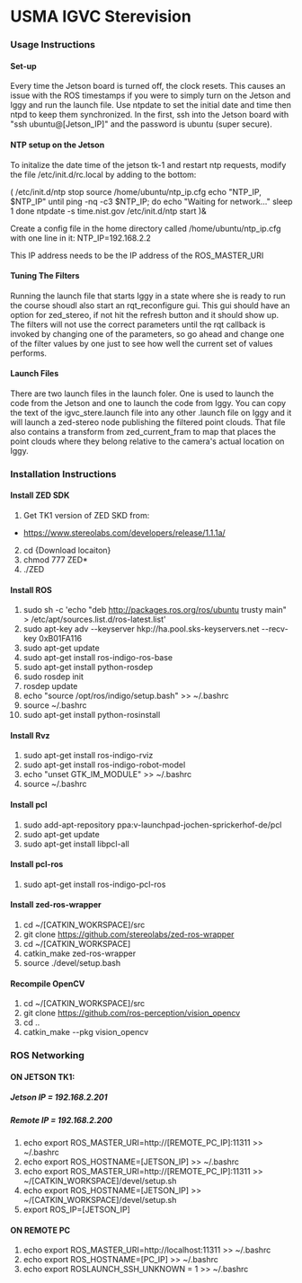 # USMA IGVC Sterevision

### Usage Instructions
#### Set-up
Every time the Jetson board is turned off, the clock resets. This causes an issue with the ROS timestamps if you were to simply turn on the Jetson and Iggy and run the launch file. Use ntpdate to set the initial date and time then ntpd to keep them synchronized. In the first, ssh into the Jetson board with "ssh ubuntu@[Jetson_IP]" and the password is ubuntu (super secure).

#### NTP setup on the Jetson
To initalize the date time of the jetson tk-1 and restart ntp requests, modify the file /etc/init.d/rc.local by adding to the bottom:

( /etc/init.d/ntp stop
source /home/ubuntu/ntp_ip.cfg
echo "NTP_IP, $NTP_IP"
until ping -nq -c3 $NTP_IP; do
    echo "Waiting for network..."
    sleep 1
done
ntpdate -s time.nist.gov
/etc/init.d/ntp start )&

Create a config file in the home directory called /home/ubuntu/ntp_ip.cfg with one line in it:
NTP_IP=192.168.2.2

This IP address needs to be the IP address of the ROS_MASTER_URI
  
#### Tuning The Filters
Running the launch file that starts Iggy in a state where she is ready to run the course shoudl also start an rqt_reconfigure gui. This gui should have an option for zed_stereo, if not hit the refresh button and it should show up. The filters will not use the correct parameters until the rqt callback is invoked by changing one of the parameters, so go ahead and change one of the filter values by one just to see how well the current set of values performs.
    
#### Launch Files
There are two launch files in the launch foler. One is used to launch the code from the Jetson and one to launch the code from Iggy. You can copy the text of the igvc_stere.launch file into any other .launch file on Iggy and it will launch a zed-stereo node publishing the filtered point clouds. That file also contains a transform from zed_current_fram to map that places the point clouds where they belong relative to the camera's actual location on Iggy.

### Installation Instructions
#### Install ZED SDK
1. Get TK1 version of ZED SKD from:
  * https://www.stereolabs.com/developers/release/1.1.1a/
2. cd {Download locaiton}
3. chmod 777 ZED*
4. ./ZED

#### Install ROS
1. sudo sh -c 'echo "deb http://packages.ros.org/ros/ubuntu trusty main" > /etc/apt/sources.list.d/ros-latest.list'
2. sudo apt-key adv --keyserver hkp://ha.pool.sks-keyservers.net --recv-key 0xB01FA116
3. sudo apt-get update
4. sudo apt-get install ros-indigo-ros-base
5. sudo apt-get install python-rosdep
6. sudo rosdep init
7. rosdep update
8. echo "source /opt/ros/indigo/setup.bash" >> ~/.bashrc
9. source ~/.bashrc
10. sudo apt-get install python-rosinstall

#### Install Rvz
1. sudo apt-get install ros-indigo-rviz
2. sudo apt-get install ros-indigo-robot-model
3. echo "unset GTK_IM_MODULE" >> ~/.bashrc
4. source ~/.bashrc

#### Install pcl
1. sudo add-apt-repository ppa:v-launchpad-jochen-sprickerhof-de/pcl
2. sudo apt-get update
3. sudo apt-get install libpcl-all

#### Install pcl-ros
1. sudo apt-get install ros-indigo-pcl-ros

#### Install zed-ros-wrapper
1. cd ~/[CATKIN_WOKRSPACE]/src
2. git clone https://github.com/stereolabs/zed-ros-wrapper 
3. cd ~/[CATKIN_WORKSPACE]
4. catkin_make zed-ros-wrapper
5. source ./devel/setup.bash

#### Recompile OpenCV
1. cd ~/[CATKIN_WORKSPACE]/src
2. git clone https://github.com/ros-perception/vision_opencv
3. cd ..
4. catkin_make --pkg vision_opencv

### ROS Networking
#### ON JETSON TK1:	
##### Jetson IP = 192.168.2.201
##### Remote IP = 192.168.2.200
1. echo export ROS_MASTER_URI=http://[REMOTE_PC_IP]:11311 >> ~/.bashrc
2. echo export ROS_HOSTNAME=[JETSON_IP] >> ~/.bashrc
3. echo export ROS_MASTER_URI=http://[REMOTE_PC_IP]:11311 >> ~/[CATKIN_WORKSPACE]/devel/setup.sh
4. echo export ROS_HOSTNAME=[JETSON_IP] >> ~/[CATKIN_WORKSPACE]/devel/setup.sh
5. export ROS_IP=[JETSON_IP]

#### ON REMOTE PC
1. echo export ROS_MASTER_URI=http://localhost:11311 >> ~/.bashrc
2. echo export ROS_HOSTNAME=[PC_IP] >> ~/.bashrc
3. echo export ROSLAUNCH_SSH_UNKNOWN = 1 >> ~/.bashrc
